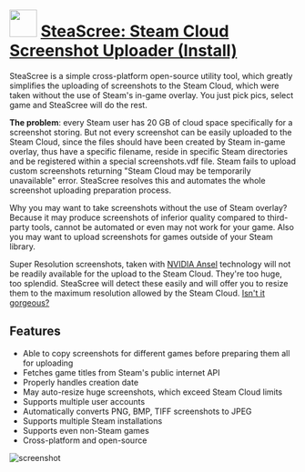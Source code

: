 # <img src="https://cdn.jsdelivr.net/gh/chtof/chocolatey-packages/automatic/steascree.install/steascree.install.png" width="48" height="48"/> [SteaScree: Steam Cloud Screenshot Uploader (Install)](https://chocolatey.org/packages/steascree.install)

SteaScree is a simple cross-platform open-source utility tool, which greatly simplifies the uploading of screenshots to the Steam Cloud, which were taken without the use of Steam's in-game overlay. You just pick pics, select game and SteaScree will do the rest.

__The problem__: every Steam user has 20 GB of cloud space specifically for a screenshot storing. But not every screenshot can be easily uploaded to the Steam Cloud, since the files should have been created by Steam in-game overlay, thus have a specific filename, reside in specific Steam directories and be registered within a special screenshots.vdf file. Steam fails to upload custom screenshots returning "Steam Cloud may be temporarily unavailable" error. SteaScree resolves this and automates the whole screenshot uploading preparation process.

Why you may want to take screenshots without the use of Steam overlay? Because it may produce screenshots of inferior quality compared to third-party tools, cannot be automated or even may not work for your game. Also you may want to upload screenshots for games outside of your Steam library.

Super Resolution screenshots, taken with [NVIDIA Ansel](https://www.geforce.com/hardware/technology/ansel) technology will not be readily available for the upload to the Steam Cloud. They're too huge, too splendid. SteaScree will detect these easily and will offer you to resize them to the maximum resolution allowed by the Steam Cloud. [Isn't it gorgeous?](https://steamcommunity.com/id/hrdkr/screenshot/82590107432964872)

## Features

- Able to copy screenshots for different games before preparing them all for uploading
- Fetches game titles from Steam's public internet API
- Properly handles creation date
- May auto-resize huge screenshots, which exceed Steam Cloud limits
- Supports multiple user accounts
- Automatically converts PNG, BMP, TIFF screenshots to JPEG
- Supports multiple Steam installations
- Supports even non-Steam games
- Cross-platform and open-source


![screenshot](https://cdn.jsdelivr.net/gh/chtof/chocolatey-packages/automatic/steascree.install/screenshot.png)

